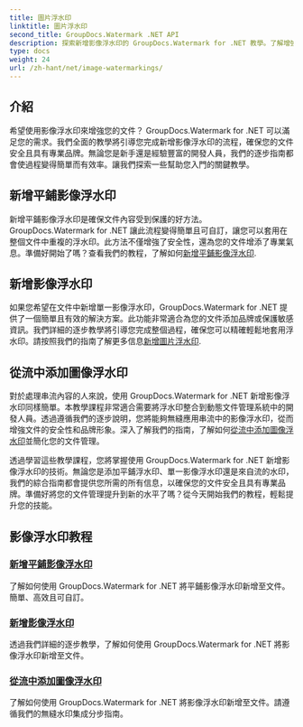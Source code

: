```yaml
---
title: 圖片浮水印
linktitle: 圖片浮水印
second_title: GroupDocs.Watermark .NET API
description: 探索新增影像浮水印的 GroupDocs.Watermark for .NET 教學。了解增強文件安全性和品牌形象的逐步方法。
type: docs
weight: 24
url: /zh-hant/net/image-watermarkings/
---
```

## 介紹

希望使用影像浮水印來增強您的文件？ GroupDocs.Watermark for .NET 可以滿足您的需求。我們全面的教學將引導您完成新增影像浮水印的流程，確保您的文件安全且具有專業品牌。無論您是新手還是經驗豐富的開發人員，我們的逐步指南都會使過程變得簡單而有效率。讓我們探索一些幫助您入門的關鍵教學。

## 新增平鋪影像浮水印
新增平鋪影像浮水印是確保文件內容受到保護的好方法。 GroupDocs.Watermark for .NET 讓此流程變得簡單且可自訂，讓您可以套用在整個文件中重複的浮水印。此方法不僅增強了安全性，還為您的文件增添了專業氣息。準備好開始了嗎？查看我們的教程，了解如何[新增平鋪影像浮水印](./add-tiled-image-watermark/).

## 新增影像浮水印
如果您希望在文件中新增單一影像浮水印，GroupDocs.Watermark for .NET 提供了一個簡單且有效的解決方案。此功能非常適合為您的文件添加品牌或保護敏感資訊。我們詳細的逐步教學將引導您完成整個過程，確保您可以精確輕鬆地套用浮水印。請按照我們的指南了解更多信息[新增圖片浮水印](./add-image-watermark/).

## 從流中添加圖像浮水印
對於處理串流內容的人來說，使用 GroupDocs.Watermark for .NET 新增影像浮水印同樣簡單。本教學課程非常適合需要將浮水印整合到動態文件管理系統中的開發人員。透過遵循我們的逐步說明，您將能夠無縫應用串流中的影像浮水印，從而增強文件的安全性和品牌形象。深入了解我們的指南，了解如何[從流中添加圖像浮水印](./add-image-watermark-from-stream/)並簡化您的文件管理。

透過學習這些教學課程，您將掌握使用 GroupDocs.Watermark for .NET 新增影像浮水印的技術。無論您是添加平鋪浮水印、單一影像浮水印還是來自流的水印，我們的綜合指南都會提供您所需的所有信息，以確保您的文件安全且具有專業品牌。準備好將您的文件管理提升到新的水平了嗎？從今天開始我們的教程，輕鬆提升您的技能。

## 影像浮水印教程
### [新增平鋪影像浮水印](./add-tiled-image-watermark/)
了解如何使用 GroupDocs.Watermark for .NET 將平鋪影像浮水印新增至文件。簡單、高效且可自訂。
### [新增影像浮水印](./add-image-watermark/)
透過我們詳細的逐步教學，了解如何使用 GroupDocs.Watermark for .NET 將影像浮水印新增至文件。
### [從流中添加圖像浮水印](./add-image-watermark-from-stream/)
了解如何使用 GroupDocs.Watermark for .NET 將影像浮水印新增至文件。請遵循我們的無縫水印集成分步指南。